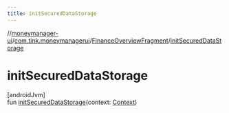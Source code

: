 ```yaml
---
title: initSecuredDataStorage
---
```

//[moneymanager-ui](../../../index.html)/[com.tink.moneymanagerui](../index.html)/[FinanceOverviewFragment](index.html)/[initSecuredDataStorage](init-secured-data-storage.html)



# initSecuredDataStorage



[androidJvm]\
fun [initSecuredDataStorage](init-secured-data-storage.html)(context: [Context](https://developer.android.com/reference/kotlin/android/content/Context.html))




